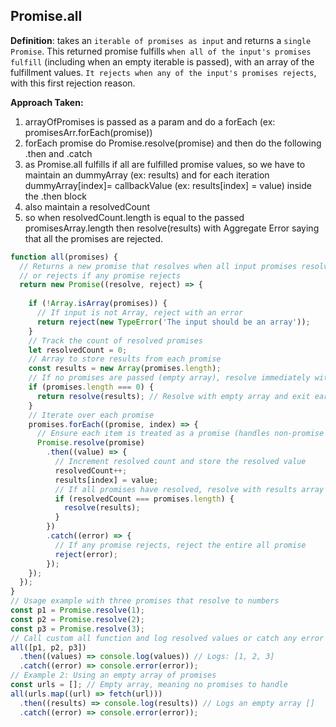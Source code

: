 ## Promise.all

**Definition**: takes an `iterable of promises as input` and returns a `single Promise`. This returned promise fulfills `when all of the input's promises fulfill` (including when an empty iterable is passed), with an array of the fulfillment values. `It rejects when any of the input's promises rejects`, with this first rejection reason.

<strong>Approach Taken:</strong>

1. arrayOfPromises is passed as a param and do a forEach (ex: promisesArr.forEach(promise))
2. forEach promise do Promise.resolve(promise) and then do the following .then and .catch
3. as Promise.all fulfills if all are fulfilled promise values, so we have to maintain an dummyArray (ex: results) and for each iteration dummyArray[index]= callbackValue (ex: results[index] = value) inside the .then block
4. also maintain a resolvedCount 
5. so when resolvedCount.length is equal to the passed promisesArray.length then resolve(results) with Aggregate Error saying that all the promises are rejected.

```js
function all(promises) {
  // Returns a new promise that resolves when all input promises resolve, 
  // or rejects if any promise rejects
  return new Promise((resolve, reject) => {
    
    if (!Array.isArray(promises)) {
      // If input is not Array, reject with an error
      return reject(new TypeError('The input should be an array'));
    }
    // Track the count of resolved promises
    let resolvedCount = 0;
    // Array to store results from each promise
    const results = new Array(promises.length);
    // If no promises are passed (empty array), resolve immediately with an empty array
    if (promises.length === 0) {
      return resolve(results); // Resolve with empty array and exit early
    }
    // Iterate over each promise
    promises.forEach((promise, index) => {
      // Ensure each item is treated as a promise (handles non-promise values)
      Promise.resolve(promise)
        .then((value) => {
          // Increment resolved count and store the resolved value
          resolvedCount++;
          results[index] = value;
          // If all promises have resolved, resolve with results array
          if (resolvedCount === promises.length) {
            resolve(results);
          }
        })
        .catch((error) => {
          // If any promise rejects, reject the entire all promise
          reject(error);
        });
    });
  });
}
// Usage example with three promises that resolve to numbers
const p1 = Promise.resolve(1);
const p2 = Promise.resolve(2);
const p3 = Promise.resolve(3);
// Call custom all function and log resolved values or catch any error
all([p1, p2, p3])
  .then((values) => console.log(values)) // Logs: [1, 2, 3]
  .catch((error) => console.error(error));
// Example 2: Using an empty array of promises
const urls = []; // Empty array, meaning no promises to handle
all(urls.map((url) => fetch(url)))
  .then((results) => console.log(results)) // Logs an empty array []
  .catch((error) => console.error(error));
```
